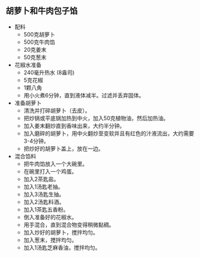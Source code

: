 ## 胡萝卜和牛肉包子馅
- 配料
  - 500克胡萝卜
  - 500克牛肉馅
  - 20克姜末
  - 50克葱末
- 花椒水准备
  - 240毫升热水 (8盎司)
  - 5克花椒
  - 1颗八角
  - 用小火煮6分钟，直到液体减半。过滤并丢弃固体。
- 准备胡萝卜
  - 清洗并打碎胡萝卜（去皮）。
  - 把炒锅或平底锅加热到中火，加入50克植物油，然后加热油。
  - 加入姜末翻炒直到香味出来，大约半分钟。
  - 加入磨碎的胡萝卜，用中火翻炒至变软并且有红色的汁液流出，大约需要3-4分钟。
  - 把炒好的胡萝卜盖上，放在一边。
- 混合馅料
  - 把牛肉馅放入一个大碗里。
  - 在碗里打入一个鸡蛋。
  - 加入2茶匙盐。
  - 加入1汤匙老抽。
  - 加入3汤匙生抽。
  - 加入2汤匙料酒。
  - 加入1茶匙五香粉。
  - 倒入准备好的花椒水。
  - 用手混合，直到混合物变得稍微黏稠。
  - 加入炒好的胡萝卜，搅拌均匀。
  - 加入葱末，搅拌均匀。
  - 加入1汤匙芝麻香油，搅拌均匀。